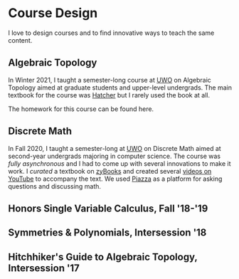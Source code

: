 # Course Design

I love to design courses and to find innovative ways to teach the same content.

## Algebraic Topology

In Winter 2021, I taught a semester-long course at [UWO] on Algebraic Topology aimed at graduate students and upper-level undergrads. The main textbook for the course was [Hatcher](http://pi.math.cornell.edu/~hatcher/AT/ATpage.html) but I rarely used the book at all.

The homework for this course can be found here.

## Discrete Math

In Fall 2020, I taught a semester-long at [UWO] on Discrete Math aimed at second-year undergrads majoring in computer science. The course was _fully asynchronous_ and I had to come up with several innovations to make it work.
I _curated_ a textbook on [zyBooks] and created several [videos on YouTube](https://www.youtube.com/playlist?list=PLXAOfwfSuiKm3cL-JftD9ndrjYi7fPcqN) to accompany the text. We used [Piazza] as a platform for asking questions and discussing math.

[piazza]: https://piazza.com/class/kd1rr8nxc6z4b5
[zybooks]: https://learn.zybooks.com/zybook/UWOMath2151ANakadeFall2020

## Honors Single Variable Calculus, Fall '18-'19

## Symmetries \& Polynomials, Intersession '18

## Hitchhiker's Guide to Algebraic Topology, Intersession '17

[uwo]: https://www.math.uwo.ca/

